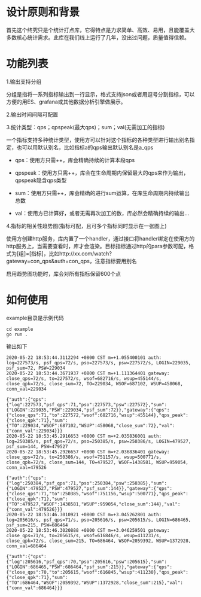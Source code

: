 # 设计原则和背景
首先这个终究只是个统计打点库，它得特点是力求简单、高效、易用，且能覆盖大多数核心统计需求。此库在我们线上运行了几年，没出过问题，质量值得信赖。
# 功能列表
1.输出支持分组

分组是指将一系列指标输出到一行显示，格式支持json或者用逗号分割指标，可以方便的用ES、grafana或其他数据分析引擎做展示。

2.输出时间间隔可配置

3.统计类型：qps；qpspeak(最大qps)；sum；val(无需加工的指标)

一个指标支持多种统计类型，使用方可以针对这个指标的各种类型进行输出别名指定，也可以用默认别名，比如指标a的qps输出默认别名是a_qps

* qps：使用方只需++，库会精确持续的计算本段qps

* qpspeak：使用方只需++，库会在生命周期内保留最大的qps来作为输出，qpspeak隐含qps类型

* sum：使用方只需++，库会精确的进行sum运算，在库生命周期内持续输出总数

* val：使用方已计算好，或者无需再次加工的数，库必然会精确持续的输出...

4.指标的相关性趋势图(指标可配，且可多个指标同时显示在一张图上)

使用方创建http服务，库内置了一个handler，通过接口将handler绑定在使用方的http服务上，当需要查看时，库才会渲染。目标指标通过http的para参数可配，格式为[组]=[指标]，比如http://xx.com/watch?gateway=con_qps&auth=con_qps，注意指标要用别名

启用趋势图功能时，库会对所有指标保留600个点
# 如何使用
example目录是示例代码
```
cd example
go run .
```

输出如下
```
2020-05-22 18:53:44.3112294 +0800 CST m=+1.055400101 auth: log=227573/s, psf_qps=72/s, pso=227573/s, psw=227572/s, LOGIN=229035, psf_sum=72, PSW=229034
2020-05-22 18:53:44.3671937 +0800 CST m=+1.111364401 gateway: close_qps=72/s, to=227572/s, wsof=682716/s, wsup=455144/s, 
close_qpk=72/s, close_sum=72, TO=229034, WSOF=687102, WSUP=458068, conn_val=229034

{"auth":{"qps":{"log":227573,"psf_qps":71,"pso":227573,"psw":227572},"sum":{"LOGIN":229035,"PSW":229034,"psf_sum":72}},"gateway":{"qps":{"close_qps":71,"to":227572,"wsof":682716,"wsup":455144},"qps_peak":{"close_qpk":71},"sum":{"TO":229034,"WSOF":687102,"WSUP":458068,"close_sum":72},"val":{"conn_val":229034}}}
2020-05-22 18:53:45.2916653 +0800 CST m=+2.035836001 auth: log=250385/s, psf_qps=72/s, pso=250385/s, psw=250386/s, LOGIN=479527, psf_sum=144, PSW=479527
2020-05-22 18:53:45.2926657 +0800 CST m=+2.036836401 gateway: close_qps=72/s, to=250386/s, wsof=751157/s, wsup=500771/s, 
close_qpk=72/s, close_sum=144, TO=479527, WSOF=1438581, WSUP=959054, conn_val=479526

{"auth":{"qps":{"log":250384,"psf_qps":71,"pso":250384,"psw":250385},"sum":{"LOGIN":479527,"PSW":479527,"psf_sum":144}},"gateway":{"qps":{"close_qps":71,"to":250385,"wsof":751156,"wsup":500771},"qps_peak":{"close_qpk":71},"sum":{"TO":479527,"WSOF":1438581,"WSUP":959054,"close_sum":144},"val":{"conn_val":479526}}}
2020-05-22 18:53:46.3010921 +0800 CST m=+3.045262801 auth: log=205616/s, psf_qps=71/s, pso=205616/s, psw=205615/s, LOGIN=686465, psf_sum=215, PSW=686464
2020-05-22 18:53:46.3020888 +0800 CST m=+3.046259501 gateway: close_qps=71/s, to=205615/s, wsof=616846/s, wsup=411231/s, 
close_qpk=72/s, close_sum=215, TO=686464, WSOF=2059392, WSUP=1372928, conn_val=686464

{"auth":{"qps":{"log":205616,"psf_qps":70,"pso":205616,"psw":205615},"sum":{"LOGIN":686465,"PSW":686464,"psf_sum":215}},"gateway":{"qps":{"close_qps":70,"to":205615,"wsof":616845,"wsup":411230},"qps_peak":{"close_qpk":71},"sum":{"TO":686464,"WSOF":2059392,"WSUP":1372928,"close_sum":215},"val":{"conn_val":686464}}}
```


